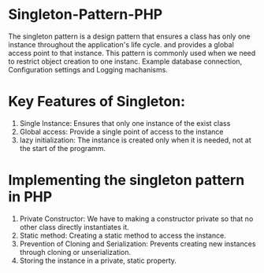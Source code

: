 # Singleton-Pattern-PHP
The singleton pattern is a design pattern that ensures a class has only one instance throughout the application's life cycle. and provides a global access point to that instance. This pattern is commonly used when we need to restrict object creation to one instanc.
Example database connection, Configuration settings and Logging machanisms.

# Key Features of Singleton:
1. Single Instance: Ensures that only one instance of the exist class
2. Global access: Provide a single point of access to the instance
3. lazy initialization: The instance is created only when it is needed, not at the start of the programm.

# Implementing the singleton pattern in PHP
1. Private Constructor: We have to making a constructor private so that no other class directly instantiates it.
2. Static method: Creating a static method to access the instance.
3. Prevention of Cloning and Serialization: Prevents creating new instances through cloning or unserialization.
4. Storing the instance in a private, static property.